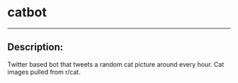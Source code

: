 # catbot

---

## **Description:**
Twitter based bot that tweets a random cat picture around every hour.
Cat images pulled from r/cat.
